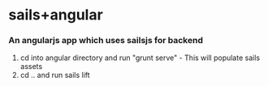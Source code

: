 # sails+angular
### An angularjs app which uses sailsjs for backend

1. cd into angular directory and run "grunt serve" - This will populate sails assets 
2. cd .. and run sails lift
